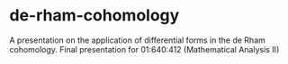 # de-rham-cohomology
A presentation on the application of differential forms in the de Rham cohomology. Final presentation for 01:640:412 (Mathematical Analysis II)
